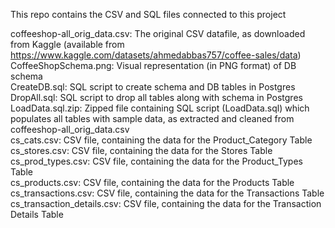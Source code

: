 This repo contains the CSV and SQL files connected to this project

coffeeshop-all_orig_data.csv: The original CSV datafile, as downloaded from Kaggle (available from https://www.kaggle.com/datasets/ahmedabbas757/coffee-sales/data)  
CoffeeShopSchema.png: Visual representation (in PNG format) of DB schema   
CreateDB.sql: SQL script to create schema and DB tables in Postgres  
DropAll.sql: SQL script to drop all tables along with schema in Postgres  
LoadData.sql.zip: Zipped file containing SQL script (LoadData.sql) which populates all tables with sample data, as extracted and cleaned from coffeeshop-all_orig_data.csv  
cs_cats.csv: CSV file, containing the data for the Product_Category Table  
cs_stores.csv: CSV file, containing the data for the Stores Table  
cs_prod_types.csv: CSV file, containing the data for the Product_Types Table  
cs_products.csv: CSV file, containing the data for the Products Table  
cs_transactions.csv: CSV file, containing the data for the Transactions Table  
cs_transaction_details.csv: CSV file, containing the data for the Transaction Details Table  






